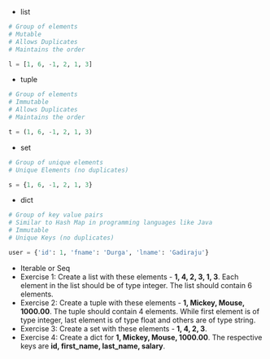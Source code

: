 * list
```python
# Group of elements
# Mutable
# Allows Duplicates
# Maintains the order

l = [1, 6, -1, 2, 1, 3]
```
* tuple
```python
# Group of elements
# Immutable
# Allows Duplicates
# Maintains the order

t = (1, 6, -1, 2, 1, 3)
```
* set
```python
# Group of unique elements
# Unique Elements (no duplicates)

s = {1, 6, -1, 2, 1, 3}
```
* dict
```python
# Group of key value pairs
# Similar to Hash Map in programming languages like Java
# Immutable
# Unique Keys (no duplicates)

user = {'id': 1, 'fname': 'Durga', 'lname': 'Gadiraju'}
```
* Iterable or Seq
* Exercise 1: Create a list with these elements - **1, 4, 2, 3, 1, 3**. Each element in the list should be of type integer. The list should contain 6 elements.
* Exercise 2: Create a tuple with these elements - **1, Mickey, Mouse, 1000.00**. The tuple should contain 4 elements. While first element is of type integer, last element is of type float and others are of type string.
* Exercise 3: Create a set with these elements - **1, 4, 2, 3**.
* Exercise 4: Create a dict for **1, Mickey, Mouse, 1000.00**. The respective keys are **id, first_name, last_name, salary**.